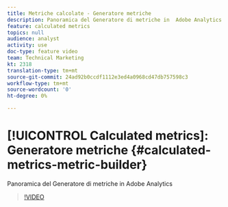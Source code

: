 ```yaml
---
title: Metriche calcolate - Generatore metriche
description: Panoramica del Generatore di metriche in  Adobe Analytics
feature: calculated metrics
topics: null
audience: analyst
activity: use
doc-type: feature video
team: Technical Marketing
kt: 2318
translation-type: tm+mt
source-git-commit: 24ad92b0ccdf1112e3ed4a0968cd47db757598c3
workflow-type: tm+mt
source-wordcount: '0'
ht-degree: 0%

---
```



# [!UICONTROL Calculated metrics]: Generatore metriche {#calculated-metrics-metric-builder}

Panoramica del Generatore di metriche in  Adobe Analytics

>[!VIDEO](https://video.tv.adobe.com/v/25411/?quality=12)
